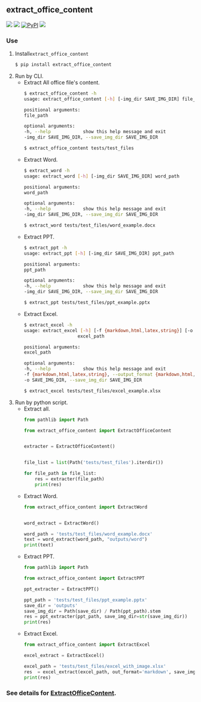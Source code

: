 ## extract_office_content

<p>
    <a href=""><img src="https://img.shields.io/badge/Python->=3.7,<=3.10-aff.svg"></a>
    <a href=""><img src="https://img.shields.io/badge/OS-Linux%2C%20Win%2C%20Mac-pink.svg"></a>
    <a href="https://pypi.org/project/extract_office_content/"><img alt="PyPI" src="https://img.shields.io/pypi/v/extract_office_content"></a>
    <a href="https://pepy.tech/project/extract_office_content"><img src="https://static.pepy.tech/personalized-badge/extract_office_content?period=total&units=abbreviation&left_color=grey&right_color=blue&left_text=Downloads"></a>
</p>


### Use
1. Install`extract_office_content`
   ```bash
   $ pip install extract_office_content
   ```
2. Run by CLI.
    - Extract All office file's content.
        ```bash
        $ extract_office_content -h
        usage: extract_office_content [-h] [-img_dir SAVE_IMG_DIR] file_path

        positional arguments:
        file_path

        optional arguments:
        -h, --help            show this help message and exit
        -img_dir SAVE_IMG_DIR, --save_img_dir SAVE_IMG_DIR

        $ extract_office_content tests/test_files
        ```
    - Extract Word.
        ```bash
        $ extract_word -h
        usage: extract_word [-h] [-img_dir SAVE_IMG_DIR] word_path

        positional arguments:
        word_path

        optional arguments:
        -h, --help            show this help message and exit
        -img_dir SAVE_IMG_DIR, --save_img_dir SAVE_IMG_DIR

        $ extract_word tests/test_files/word_example.docx
        ```
    - Extract PPT.
        ```bash
        $ extract_ppt -h
        usage: extract_ppt [-h] [-img_dir SAVE_IMG_DIR] ppt_path

        positional arguments:
        ppt_path

        optional arguments:
        -h, --help            show this help message and exit
        -img_dir SAVE_IMG_DIR, --save_img_dir SAVE_IMG_DIR

        $ extract_ppt tests/test_files/ppt_example.pptx
        ```
    - Extract Excel.
        ```bash
        $ extract_excel -h
        usage: extract_excel [-h] [-f {markdown,html,latex,string}] [-o SAVE_IMG_DIR]
                            excel_path

        positional arguments:
        excel_path

        optional arguments:
        -h, --help            show this help message and exit
        -f {markdown,html,latex,string}, --output_format {markdown,html,latex,string}
        -o SAVE_IMG_DIR, --save_img_dir SAVE_IMG_DIR

        $ extract_excel tests/test_files/excel_example.xlsx
        ```
3. Run by python script.
   - Extract all.
        ```python
        from pathlib import Path

        from extract_office_content import ExtractOfficeContent


        extracter = ExtractOfficeContent()


        file_list = list(Path('tests/test_files').iterdir())

        for file_path in file_list:
            res = extracter(file_path)
            print(res)
        ```
    - Extract Word.
        ```python
        from extract_office_content import ExtractWord


        word_extract = ExtractWord()

        word_path = 'tests/test_files/word_example.docx'
        text = word_extract(word_path, "outputs/word")
        print(text)
        ```
    - Extract PPT.
        ```python
        from pathlib import Path

        from extract_office_content import ExtractPPT

        ppt_extracter = ExtractPPT()

        ppt_path = 'tests/test_files/ppt_example.pptx'
        save_dir = 'outputs'
        save_img_dir = Path(save_dir) / Path(ppt_path).stem
        res = ppt_extracter(ppt_path, save_img_dir=str(save_img_dir))
        print(res)
        ```
    - Extract Excel.
        ```python
        from extract_office_content import ExtractExcel

        excel_extract = ExtractExcel()

        excel_path = 'tests/test_files/excel_with_image.xlsx'
        res  = excel_extract(excel_path, out_format='markdown', save_img_dir='1')
        print(res)
        ```

### See details for [ExtractOfficeContent](https://github.com/SWHL/ExtractOfficeContent).